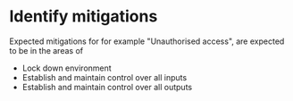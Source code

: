 # Identify mitigations

Expected mitigations for for example "Unauthorised access", are expected to be in the areas of

* Lock down environment
* Establish and maintain control over all inputs
* Establish and maintain control over all outputs

